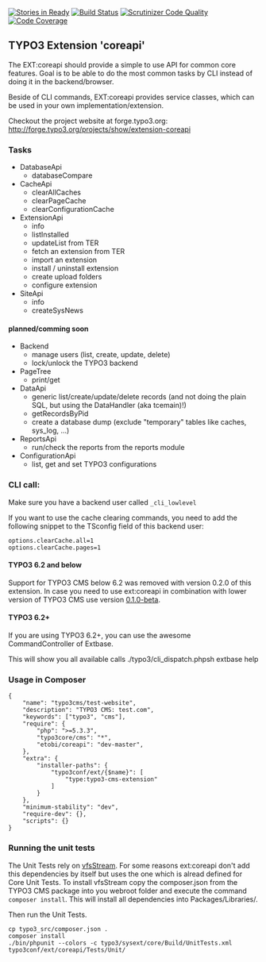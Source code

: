 [![Stories in Ready](https://badge.waffle.io/typo3-coreapi/ext-coreapi.png?label=ready&title=Ready)](https://waffle.io/typo3-coreapi/ext-coreapi) [![Build Status](https://travis-ci.org/TYPO3-coreapi/ext-coreapi.svg?branch=feature%2FMakeExtensionApiCompatibleTo62)](https://travis-ci.org/TYPO3-coreapi/ext-coreapi) [![Scrutinizer Code Quality](https://scrutinizer-ci.com/g/TYPO3-coreapi/ext-coreapi/badges/quality-score.png?b=feature%2FMakeExtensionApiCompatibleTo62)](https://scrutinizer-ci.com/g/TYPO3-coreapi/ext-coreapi/?branch=feature%2FMakeExtensionApiCompatibleTo62) [![Code Coverage](https://scrutinizer-ci.com/g/TYPO3-coreapi/ext-coreapi/badges/coverage.png?b=feature%2FMakeExtensionApiCompatibleTo62)](https://scrutinizer-ci.com/g/TYPO3-coreapi/ext-coreapi/?branch=feature%2FMakeExtensionApiCompatibleTo62)

## TYPO3 Extension 'coreapi'

The EXT:coreapi should provide a simple to use API for common core features. Goal is to be able to do the most common tasks by CLI instead of doing it in the backend/browser.

Beside of CLI commands, EXT:coreapi provides service classes, which can be used in your own implementation/extension.

Checkout the project website at forge.typo3.org:
	http://forge.typo3.org/projects/show/extension-coreapi

### Tasks
* DatabaseApi
	* databaseCompare
* CacheApi
	* clearAllCaches
	* clearPageCache
	* clearConfigurationCache
* ExtensionApi
	* info
	* listInstalled
	* updateList from TER
	* fetch an extension from TER
	* import an extension
	* install / uninstall extension
	* create upload folders
	* configure extension
* SiteApi
	* info
	* createSysNews

#### planned/comming soon

* Backend
	* manage users (list, create, update, delete)
	* lock/unlock the TYPO3 backend
* PageTree
	* print/get
* DataApi
 	* generic list/create/update/delete records (and not doing the plain SQL, but using the DataHandler (aka tcemain)!)
	* getRecordsByPid
	* create a database dump (exclude "temporary" tables like caches, sys_log, ...)
* ReportsApi
	* run/check the reports from the reports module
* ConfigurationApi
	* list, get and set TYPO3 configurations


### CLI call: ###

Make sure you have a backend user called `_cli_lowlevel`

If you want to use the cache clearing commands, you need to add the following snippet to the TSconfig field of this backend user:

	options.clearCache.all=1
	options.clearCache.pages=1

#### TYPO3 6.2 and below ####
Support for TYPO3 CMS below 6.2 was removed with version 0.2.0 of this extension. In case you need to use ext:coreapi in combination with lower version of TYPO3 CMS use version [0.1.0-beta](https://github.com/TYPO3-coreapi/ext-coreapi/releases/tag/0.1.0-beta "0.1.0-beta").

#### TYPO3 6.2+ ####
If you are using TYPO3 6.2+, you can use the awesome CommandController of Extbase.

This will show you all available calls
	./typo3/cli_dispatch.phpsh extbase help

### Usage in Composer ###

    {
        "name": "typo3cms/test-website",
        "description": "TYPO3 CMS: test.com",
        "keywords": ["typo3", "cms"],
        "require": {
            "php": ">=5.3.3",
            "typo3core/cms": "*",
            "etobi/coreapi": "dev-master",
        },
        "extra": {
            "installer-paths": {
                "typo3conf/ext/{$name}": [
                    "type:typo3-cms-extension"
                ]
            }
        },
        "minimum-stability": "dev",
        "require-dev": {},
        "scripts": {}
    }

### Running the unit tests

The Unit Tests rely on [vfsStream](https://github.com/mikey179/vfsStream "vfsStream"). For some reasons ext:coreapi don't add this dependencies by itself but uses the one which is alread defined for Core Unit Tests.
To install vfsStream copy the composer.json from the TYPO3 CMS package into you webroot folder and execute the command `composer install`. This will install all dependencies into Packages/Libraries/.

Then run the Unit Tests.

    cp typo3_src/composer.json .
    composer install
    ./bin/phpunit --colors -c typo3/sysext/core/Build/UnitTests.xml typo3conf/ext/coreapi/Tests/Unit/
